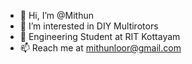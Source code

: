 - 👋 Hi, I’m @Mithun
- 👀 I’m interested in DIY Multirotors
- 🌱 Engineering Student at RIT Kottayam
- 📫 Reach me at mithunloor@gmail.com


<!---
Mithjp/Mithjp is a ✨ special ✨ repository because its `README.md` (this file) appears on your GitHub profile.
You can click the Preview link to take a look at your changes.
--->
